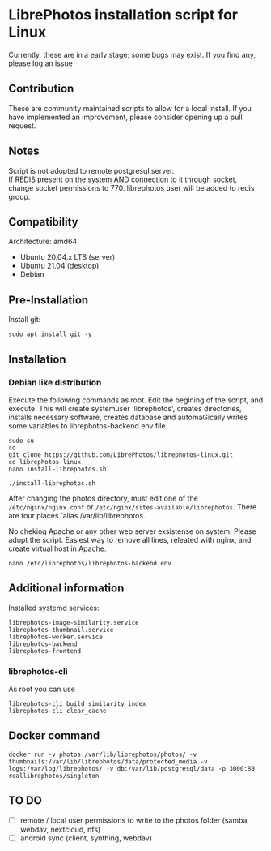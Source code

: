 # LibrePhotos installation script for Linux

Currently, these are in a early stage; some bugs may exist. If you find any, please log an issue

## Contribution

These are community maintained scripts to allow for a local install. If you have implemented an improvement, please consider opening up a pull request.

## Notes

Script is not adopted to remote postgresql server.  
If REDIS present on the system AND connection to it through socket, change socket permissions to 770. librephotos user will be added to redis group.

## Compatibility

Architecture:
amd64

- Ubuntu 20.04.x LTS (server)
- Ubuntu 21.04 (desktop)
- Debian

## Pre-Installation

Install git:

```
sudo apt install git -y
```

## Installation

### Debian like distribution

Execute the following commands as root. Edit the begining of the script, and execute. This will create systemuser 'librephotos', creates directories, installs necessary software, creates database and automaGically writes some variables to librephotos-backend.env file.

```
sudo su
cd
git clone https://github.com/LibrePhotos/librephotos-linux.git
cd librephotos-linux
nano install-librephotos.sh
```

```
./install-librephotos.sh
```

After changing the photos directory, must edit one of the `/etc/nginx/nginx.conf` or `/etc/nginx/sites-available/librephotos`. There are four places `alias /var/lib/librephotos.

No cheking Apache or any other web server exsistense on system. Please adopt the script. Easiest way to remove all lines, releated with nginx, and create virtual host in Apache.

```
nano /etc/librephotos/librephotos-backend.env
```

## Additional information

Installed systemd services:

```
librephotos-image-similarity.service
librephotos-thumbnail.service
librephotos-worker.service
librephotos-backend
librephotos-frontend
```

### librephotos-cli

As root you can use

```
librephotos-cli build_similarity_index
librephotos-cli clear_cache
```

## Docker command

```
docker run -v photos:/var/lib/librephotos/photos/ -v thumbnails:/var/lib/librephotos/data/protected_media -v logs:/var/log/librephotos/ -v db:/var/lib/postgresql/data -p 3000:80 reallibrephotos/singleton
```

## TO DO

- [ ] remote / local user permissions to write to the photos folder (samba, webdav, nextcloud, nfs)
- [ ] android sync (client, synthing, webdav)

